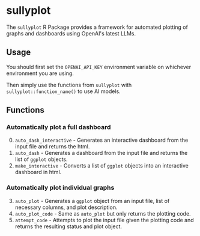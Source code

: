 # sullyplot

The `sullyplot` R Package provides a framework for automated plotting of graphs and dashboards using OpenAI's latest LLMs.

## Usage

You should first set the `OPENAI_API_KEY` environment variable on whichever environment you are using.

Then simply use the functions from `sullyplot` with `sullyplot::function_name()` to use AI models.

## Functions

### Automatically plot a full dashboard

0. `auto_dash_interactive` - Generates an interactive dashboard from the input file and returns the html.
1. `auto_dash` - Generates a dashboard from the input file and returns the list of `ggplot` objects.
2. `make_interactive` - Converts a list of `ggplot` objects into an interactive dashboard in html.

### Automatically plot individual graphs

3. `auto_plot` - Generates a `ggplot` object from an input file, list of necessary columns, and plot description.
4. `auto_plot_code` - Same as `auto_plot` but only returns the plotting code.
5. `attempt_code` - Attempts to plot the input file given the plotting code and returns the resulting status and plot object.